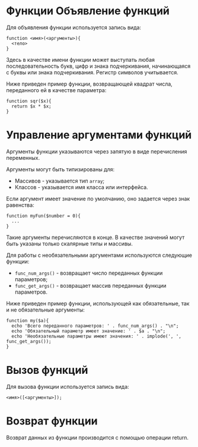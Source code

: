 Функции
Объявление функций
==================

Для объявления функции используется запись вида:

    function <имя>(<аргументы>){
      <тело>
    }

Здесь в качестве имени функции может выступать любая последовательность букв, цифр и знака подчеркивания, начинающаяся с буквы или знака подчеркивания. Регистр символов учитывается.

Ниже приведен пример функции, возвращающей квадрат числа, переданного ей в качестве параметра:

    function sqr($x){
      return $x * $x;
    }

Управление аргументами функций
==============================

Аргументы функции указываются через запятую в виде перечисления переменных. 

Аргументы могут быть типизированы для:

* Массивов - указывается тип `array`;
* Классов - указывается имя класса или интерфейса.

Если аргумент имеет значение по умолчанию, оно задается через знак равенства:

    function myFun($number = 0){
      ...
    }

Такие аргументы перечисляются в конце. В качестве значений могут быть указаны только скалярные типы и массивы.

Для работы с необязательными аргументами используются следующие функции:

* `func_num_args()` - возвращает число переданных функции параметров;
* `func_get_args()` - возвращает массив переданных функции параметров.

Ниже приведен пример функции, использующей как обязательные, так и не обязательные аргументы:

    function my($a){
      echo 'Всего переданного параметров: ' . func_num_args() . "\n";
      echo 'Обязательный параметр имеет значение: ' . $a . "\n";
      echo 'Необязательные параметры имеют значения: ' . implode(', ', func_get_args());
    }

Вызов функций
=============

Для вызова функции используется запись вида:

    <имя>([<аргументы>]);

Возврат функции
===============

Возврат данных из функции производится с помощью операции return.

